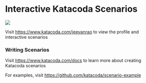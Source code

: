 # Interactive Katacoda Scenarios

[![](http://shields.katacoda.com/katacoda/jeevanrao/count.svg)](https://www.katacoda.com/jeevanrao "Get your profile on Katacoda.com")

Visit https://www.katacoda.com/jeevanrao to view the profile and interactive scenarios

### Writing Scenarios
Visit https://www.katacoda.com/docs to learn more about creating Katacoda scenarios

For examples, visit https://github.com/katacoda/scenario-example
